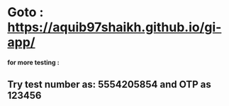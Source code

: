 # Goto : <a href="https://aquib97shaikh.github.io/gi-app/" >https://aquib97shaikh.github.io/gi-app/</a>
#### for more testing :
## Try test number as: 5554205854 and OTP as 123456
